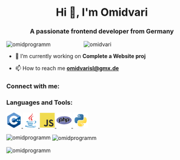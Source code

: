 <h1 align="center">Hi 👋, I'm Omidvari</h1>
<h3 align="center">A passionate frontend developer from Germany</h3>
<img align="right" alt="omidvari" width="300" src="https://cdn.dribbble.com/users/926537/screenshots/4502924/media/18181eb39eec9784db256e246954adba.gif">
<p align="left"> <img src="https://komarev.com/ghpvc/?username=omidprogramm&label=Profile%20views&color=0e75b6&style=flat" alt="omidprogramm" /> </p>

- 🔭 I’m currently working on **Complete a Website proj**

- 📫 How to reach me **omidvarisl@gmx.de**

<h3 align="left">Connect with me:</h3>
<p align="left">
</p>

<h3 align="left">Languages and Tools:</h3>
<p align="left"> <a href="https://www.w3schools.com/cpp/" target="_blank" rel="noreferrer"> <img src="https://raw.githubusercontent.com/devicons/devicon/master/icons/cplusplus/cplusplus-original.svg" alt="cplusplus" width="40" height="40"/> </a> <a href="https://www.java.com" target="_blank" rel="noreferrer"> <img src="https://raw.githubusercontent.com/devicons/devicon/master/icons/java/java-original.svg" alt="java" width="40" height="40"/> </a> <a href="https://developer.mozilla.org/en-US/docs/Web/JavaScript" target="_blank" rel="noreferrer"> <img src="https://raw.githubusercontent.com/devicons/devicon/master/icons/javascript/javascript-original.svg" alt="javascript" width="40" height="40"/> </a> <a href="https://www.php.net" target="_blank" rel="noreferrer"> <img src="https://raw.githubusercontent.com/devicons/devicon/master/icons/php/php-original.svg" alt="php" width="40" height="40"/> </a> <a href="https://www.python.org" target="_blank" rel="noreferrer"> <img src="https://raw.githubusercontent.com/devicons/devicon/master/icons/python/python-original.svg" alt="python" width="40" height="40"/> </a> </p>

<p><img align="left" src="https://github-readme-stats.vercel.app/api/top-langs?username=omidprogramm&show_icons=true&locale=en&layout=compact" alt="omidprogramm" /></p>

<p>&nbsp;<img align="center" src="https://github-readme-stats.vercel.app/api?username=omidprogramm&show_icons=true&locale=en" alt="omidprogramm" /></p>

<p><img align="center" src="https://github-readme-streak-stats.herokuapp.com/?user=omidprogramm&" alt="omidprogramm" /></p>
